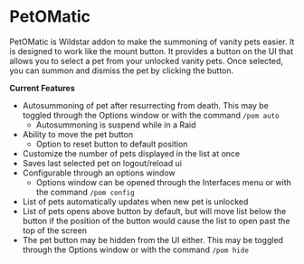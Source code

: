 # PetOMatic

PetOMatic is Wildstar addon to make the summoning of vanity pets easier. It is designed to work like the mount button. It provides a button on the UI that allows you to select a pet from your unlocked vanity pets. Once selected, you can summon and dismiss the pet by clicking the button. 

**Current Features**
* Autosummoning of pet after resurrecting from death. This may be toggled through the Options window or with the command `/pom auto`
  * Autosummoning is suspend while in a Raid
* Ability to move the pet button
  * Option to reset button to default position
* Customize the number of pets displayed in the list at once
* Saves last selected pet on logout/reload ui
* Configurable through an options window
  * Options window can be opened through the Interfaces menu or with the command `/pom config`
* List of pets automatically updates when new pet is unlocked
* List of pets opens above button by default, but will move list below the button if the position of the button would cause the list to open past the top of the screen
* The pet button may be hidden from the UI either. This may be toggled through the Options window or with the command `/pom hide`
